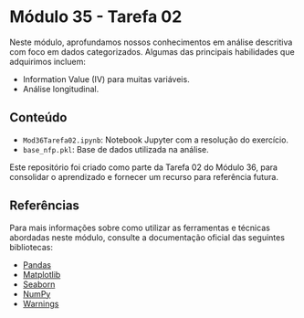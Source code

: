 # Módulo 35 - Tarefa 02

Neste módulo, aprofundamos nossos conhecimentos em análise descritiva com foco em dados categorizados. Algumas das principais habilidades que adquirimos incluem:

- Information Value (IV) para muitas variáveis.
- Análise longitudinal.

## Conteúdo

- `Mod36Tarefa02.ipynb`: Notebook Jupyter com a resolução do exercício.
- `base_nfp.pkl`: Base de dados utilizada na análise.

Este repositório foi criado como parte da Tarefa 02 do Módulo 36, para consolidar o aprendizado e fornecer um recurso para referência futura.

## Referências

Para mais informações sobre como utilizar as ferramentas e técnicas abordadas neste módulo, consulte a documentação oficial das seguintes bibliotecas:

- [Pandas](https://pandas.pydata.org/docs/)
- [Matplotlib](https://matplotlib.org/stable/contents.html)
- [Seaborn](https://seaborn.pydata.org/tutorial.html)
- [NumPy](https://numpy.org/doc/)
- [Warnings](https://docs.python.org/3/library/warnings.html)

